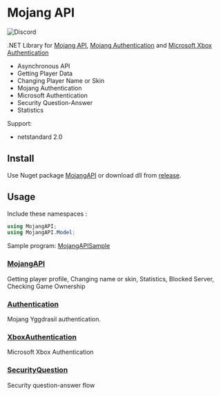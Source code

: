 # Mojang API

![Discord](https://img.shields.io/discord/795952027443527690?label=discord&logo=discord&style=for-the-badge) 

.NET Library for [Mojang API](https://wiki.vg/Mojang_API), [Mojang Authentication](https://wiki.vg/Authentication) and [Microsoft Xbox Authentication](https://wiki.vg/Microsoft_Authentication_Scheme)

-   Asynchronous API
-   Getting Player Data
-   Changing Player Name or Skin
-   Mojang Authentication
-   Microsoft Authentication
-   Security Question-Answer
-   Statistics

Support:

-   netstandard 2.0

## Install

Use Nuget package [MojangAPI](https://www.nuget.org/packages/MojangAPI) or download dll from [release](https://github.com/CmlLib/MojangAPI/releases).

## Usage

Include these namespaces : 

```csharp
using MojangAPI;
using MojangAPI.Model;
```

Sample program: [MojangAPISample](./MojangAPISample)  

### [MojangAPI](./docs/MojangAPI.md)

Getting player profile, Changing name or skin, Statistics, Blocked Server, Checking Game Ownership

### [Authentication](./docs/MojangAuth.md)

Mojang Yggdrasil authentication. 

### [XboxAuthentication](./docs/XboxAuthentication.md)

Microsoft Xbox Authentication

### [SecurityQuestion](./docs/SecurityQuestion.md)

Security question-answer flow
